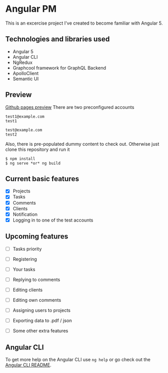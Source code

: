 # Angular PM
This is an excercise project I've created to become familiar with Angular 5.

## Technologies and libraries used
- Angular 5
- Angular CLI
- NgRedux
- Graphcool framework for GraphQL Backend
- ApolloClient
- Semantic UI

## Preview
[Github pages preview](http://svantetic.github.io/angular-pm)
There are two preconfigured accounts
```
test1@example.com
test1
```

```
test@example.com
test2
```
Also, there is pre-populated dummy content to check out.
Otherwise just clone this repository and run it
```
$ npm install
$ ng serve *or* ng build
```

## Current basic features
- [x] Projects
- [x] Tasks
- [x] Comments
- [x] Clients
- [x] Notification
- [x] Logging in to one of the test accounts

## Upcoming features
- [ ] Tasks priority
- [ ] Registering
- [ ] Your tasks
- [ ] Replying to comments
- [ ] Editing clients
- [ ] Editing own comments
- [ ] Assigning users to projects
- [ ] Exporting data to .pdf / json
- [ ] Some other extra features


## Angular CLI

To get more help on the Angular CLI use `ng help` or go check out the [Angular CLI README](https://github.com/angular/angular-cli/blob/master/README.md).
